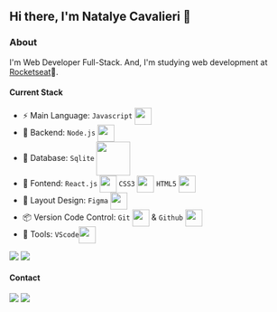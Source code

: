 ## Hi there, I'm Natalye Cavalieri 👋

### About
I'm Web Developer Full-Stack. And, I'm studying web development at [Rocketseat](https://www.rocketseat.com.br/)🚀.


#### Current Stack
- :zap: Main Language: `Javascript` <img align="center" height="30px" width="30px" src="https://cdn.jsdelivr.net/gh/devicons/devicon/icons/javascript/javascript-original.svg" />
- 📡 Backend: `Node.js` <img align="center" height="30px" width="30px" src="https://cdn.jsdelivr.net/gh/devicons/devicon/icons/nodejs/nodejs-original.svg" />
- 🏦 Database: `Sqlite` <img align="center" height="60px" width="60px" src="https://cdn.jsdelivr.net/gh/devicons/devicon/icons/sqlite/sqlite-original-wordmark.svg" />
- :tada: Fontend: `React.js` <img align="center" height="30px" width="30px" src="https://cdn.jsdelivr.net/gh/devicons/devicon/icons/react/react-original.svg" /> `CSS3` <img align="center" height="30px" width="30px" src="https://cdn.jsdelivr.net/gh/devicons/devicon/icons/css3/css3-original.svg" />    `HTML5` <img align="center" height="30px" width="30px"  src="https://cdn.jsdelivr.net/gh/devicons/devicon/icons/html5/html5-original.svg" />
- :art: Layout Design: `Figma` <img align="center" height="30px" width="30px" src="https://cdn.jsdelivr.net/gh/devicons/devicon/icons/figma/figma-original.svg" />
- :package: Version Code Control: `Git` <img align="center" height="30px" width="30px" src="https://cdn.jsdelivr.net/gh/devicons/devicon/icons/git/git-original.svg" />    & `Github` <img align="center" height="30px" width="30px" src="https://cdn.jsdelivr.net/gh/devicons/devicon/icons/github/github-original.svg" />  
- :wrench: Tools: `VScode`<img align="center" height="30px" width="30px" src="https://cdn.jsdelivr.net/gh/devicons/devicon/icons/vscode/vscode-original.svg" />

<div>
<picture>
  <source
    srcset="https://github-readme-stats.vercel.app/api?username=NatalyeCavalieri&show_icons=true&theme=radical"
    media="(prefers-color-scheme: dark)"
  />
  <source
    srcset="https://github-readme-stats.vercel.app/api?username=NatalyeCavalieri&show_icons=true"
    media="(prefers-color-scheme: dark), (prefers-color-scheme: no-preference)"
  />
  <img src="https://github-readme-stats.vercel.app/api?username=NatalyeCavalieri&show_icons=true" />
  
</picture>

  <img src="https://github-readme-stats.vercel.app/api/top-langs/?username=NatalyeCavalieri&layout=compact&theme=radical" />
  
#### Contact
<a href=" mailto:cavalieridev@gmail.com" target="_blank"><img src="https://img.shields.io/badge/Gmail-D14836?style=for-the-badge&logo=gmail&logoColor=white"><a/>
<a href="https://www.linkedin.com/in/natalyecavalieri/" target="_blank"><img src="https://img.shields.io/badge/LinkedIn-0077B5?style=for-the-badge&logo=linkedin&logoColor=white"><a/>
 



